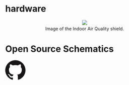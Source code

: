 hardware
========

<p align="center">
  <img src="IAQ_Shield_cropped.png"/>
  <br/>
  Image of the Indoor Air Quality shield.
</p>

Open Source Schematics
======================
<a href="https://github.com/spark/custom-shields/tree/master/indoor-air-quality-shield" title="Repository"><img src="GitHub-Mark-64px.png"/></a>
